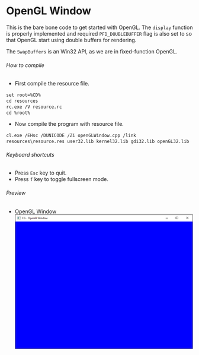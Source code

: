 OpenGL Window
============

This is the bare bone code to get started with OpenGL. The ```display``` function is properly implemented and required ```PFD_DOUBLEBUFFER``` flag is also set to so that OpenGL start using double buffers for rendering.

The ```SwapBuffers``` is an Win32 API, as we are in fixed-function OpenGL.

###### How to compile

- First compile the resource file.

```
set root=%CD%
cd resources
rc.exe /V resource.rc
cd %root%
```

- Now compile the program with resource file.

```
cl.exe /EHsc /DUNICODE /Zi openGLWindow.cpp /link resources\resource.res user32.lib kernel32.lib gdi32.lib openGL32.lib
```

###### Keyboard shortcuts
- Press ```Esc``` key to quit.
- Press ```f``` key to toggle fullscreen mode.

###### Preview
- OpenGL Window
![openGLlWindow][openGLWindow-image]

[//]: # "Image declaration"

[openGLWindow-image]: ./preview/openGLWindow.png "OpenGL Window"
